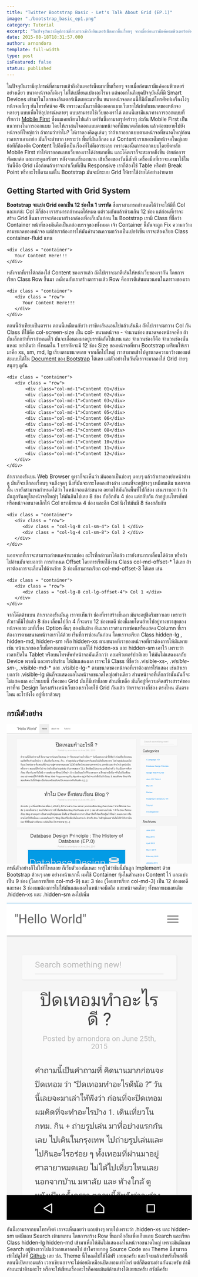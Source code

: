 ```yaml
---
title: "Twitter Bootstrap Basic - Let's Talk About Grid (EP.1)"
image: "./bootstrap_basic_ep1.png"
category: Tutorial
excerpt: "ในปัจจุบันเรามีอุปกรณ์ที่สามารถเข้าถึงอินเตอร์เน็ตมากขึ้นเรื่อยๆ จากเมื่อก่อนเรามีแค่คอมพิวเตอร์อย่างเดียว ขนาดหน้าจอก็เดิมๆ"
date: 2015-08-18T18:31:57.000
author: arnondora
template: full-width
type: post
isFeatured: false
status: published
---
```


ในปัจจุบันเรามีอุปกรณ์ที่สามารถเข้าถึงอินเตอร์เน็ตมากขึ้นเรื่อยๆ จากเมื่อก่อนเรามีแค่คอมพิวเตอร์อย่างเดียว ขนาดหน้าจอก็เดิมๆ ไม่ได้เปลี่ยนแปลงอะไรมา แต่พอมาในถึงยุคปัจจุบันนี้ที่มี Smart Devices เข้ามาในโลกของอินเตอร์เน็ตเยอะมากขึ้น ขนาดหน้าจอตอนนี้ก็มีตั้งแต่โทรศัพท์เครื่องโง่ๆ หน้าจอเล็กๆ ยันโทรทัศน์จอ 4k เพราะฉะนั้นเราก็ต้องออกแบบเว็บเราให้เข้ากับขนาดของหน้าจอหลายๆ แบบเพื่อให้อุปกรณ์หลายๆ แบบสามารถใช้เว็บของเราได้
ตอนนี้เขามีแนวทางการออกแบบที่เรียกว่า [Mobile First][0] ซึ่งผมเคยเขียนไปแล้ว แต่วันนี้เอามาสรุปคร่าวๆ ล่ะกัน Mobile First เป็นแนวทางในการออกแบบ โดยให้เราสนใจออกแบบตามหน้าจอที่มีขนาดเล็กก่อน แล้วค่อยขยายไปยังหน้าจอที่ใหญ่กว่า ถ้าถามว่าทำไม? ให้เราลองคิดดูเล่นๆ ว่าถ้าเราออกแบบตามหน้าจอที่ขนาดใหญ่ก่อน เวลาเราเอามาย่อ มันก็จะลำบาก เพราะว่า พื้นที่มันเล็กลง แต่ Content เราเยอะเต็มหน้าจอใหญ่เลย ย่อทีก็ต้องตัด Content ไปอีกซึ่งเป็นเรื่องที่ไม่ดีเอาซะเลย เพราะฉะนั้นการออกแบบโดยยึดหลัก Mobile First ทำให้เราออกแบบเว็บของเราได้ง่ายมากขึ้น และโค๊ตเราก็จะสะอาดยิ่งขึ้น ง่ายต่อการพัฒนาต่อ และการดูแลรักษา
หลังจากเกริ่นมานาน เข้าเรื่องของวันนี้สักที เครื่องมือที่เราจะเอามาใช้ในวันนี้คือ Grid เมื่อก่อนถ้าเราจะทำเว็บที่เป็น Responsive เราก็ต้องใช้ Table หรือทำ Break Point หรืออะไรก็ตาม แต่ใน Bootstrap มันจะมีระบบ Grid ให้เราใช้ง่ายได้อย่างง่ายดาย

## Getting Started with Grid System
**Bootstrap จะแบ่ง Grid ออกเป็น 12 ช่องใน 1 บรรทัด** ซึ่งเราสามารถกำหนดได้ว่าจะให้มีกี่ Col และแต่ล่ะ Col มีกี่ช่อง เราสามารถกำหนดได้หมด แต่รวมกันแล้วห้ามเกิน 12 ช่อง
แต่ก่อนที่เราจะสร้าง Grid ขึ้นมา เราจะต้องมาสร้างกล่องเพื่อเก็บมันก่อน ใน Bootstrap เรามี Class ที่ชื่อว่า Container หน้าที่ของมันคือเป็นกล่องบรรจุของทั้งหมด เจ้า Container นี้มันจะถูก Fix ความกว้างตามขนาดของหน้าจอ แต่ถ้าเราต้องการให้มันคำนวณความกว้างเป็นเปอร์เซ็น เราจะต้องเรียก Class container-fluid แทน

    <div class = "container">
       Your Content Here!!!
    </div>

หลังจากที่เราได้กล่องใส่ Content ของเราแล้ว ถัดไปเราจะมาตีเส้นให้หน้าเว็บของเรากัน โดยการเรียก Class Row ขึ้นมา เหมือนกับเราสร้างตารางแล้ว Row คือการตีเส้นแนวนอนในตารางของเรา

    <div class = "container">
       <div class = "row">
          Your Content Here!!!
       </div>
    </div>

ตอนนี้ถ้าเทียบเป็นตาราง ตอนนี้เหมือนกับว่า เราขีดเส้นนอนไปแล้วเส้นนึง ถัดไปเราจะมาวาง Col กัน Class ที่ใช้คือ col-screen-size เป็น col- ขนาดหน้าจอ - จำนวนช่อง
ขนาดจองหน้าจอคือ ถ้ามันเล็กกว่าที่เรากำหนดไว้ มันจะเลื่อนลงมาอยู่บรรทัดถัดไปแทน และ จำนวนช่องก็คือ จำนวนช่องนั่นแหละ อย่าลืมว่า ทั้งหมดใน 1 บรรทัดจะมี 12 ช่อง
Size ของหน้าจอที่ทาง Bootstrap เตรียมให้เรามาคือ xs, sm, md, lg เรียงตามขนาดเลย จากเล็กไปใหญ่ เราสามาถเข้าไปดูขนาดความกว้างของแต่ล่ะแบบได้ใน [Document ของ Bootstrap][1] ได้เลย แต่ตัวอย่างในวันนี้เราจะมาลองใส่ Grid ง่ายๆ สนุกๆ ดูกัน

    <div class = "container">
       <div class = "row">
           <div class="col-md-1">Content 01</div>
           <div class="col-md-1">Content 02</div>
           <div class="col-md-1">Content 03</div>
           <div class="col-md-1">Content 04</div>
           <div class="col-md-1">Content 05</div>
           <div class="col-md-1">Content 06</div>
           <div class="col-md-1">Content 07</div>
           <div class="col-md-1">Content 08</div>
           <div class="col-md-1">Content 09</div>
           <div class="col-md-1">Content 10</div>
           <div class="col-md-1">Content 11</div>
           <div class="col-md-1">Content 12</div>
       </div>
    </div>

ถ้าเราลองรันบน Web Browser ดูเราก็จะเห็นว่า มันออกเป็นช่องๆ แคบๆ แล้วถ้าเราลองย่อหน้าต่างดู มันก็จะเล็กลงเรื่อนๆ จนถึงจุดๆ นึงที่มันจะกระโดดลงข้างล่าง แทนที่จะอยู่ข้างๆ เหมือนเดิม
นอกจากนั้น เรายังสามารถกำหนดได้ว่า ในหน้าจอแต่ล่ะขนาด อยากให้มันกินพื้นที่ไปกี่ช่อง เช่นเราบอกว่า ถ้ามันถูกรันอยูในหน้าจอใหญ่ๆ ให้มันกินไปเลย 8 ช่อง กับอีกอัน 4 ช่อง แต่กลับกัน ถ้าอยู่บนโทรศัพท์ หรือหน้าจอขนาดเล็กให้ Col แรกมีขนาด 4 ช่อง และอีก Col นึงให้มันมี 8 ช่องสลับกับ

    <div class = "container">
       <div class = "row">
          <div class = "col-lg-8 col-sm-4"> Col 1 </div>
          <div class = "col-lg-4 col-sm-8"> Col 2 </div>
       </div>
    </div>

นอกจากที่เราจะสามารถกำหนดจำนวนช่อง อะไรที่กล่าวมาได้แล้ว เรายังสามารถเลื่อนได้ด้วย หรือถ้าไปอ่านมันจะบอกว่า การกำหนด Offset โดยการเรียกใช้งาน Class col-md-offset-\* ได้เลย ถ้าเราต้องการจะเลื่อนไปด้านซ้าย 3 ช่องก็สามารถเรียก col-md-offset-3 ได้เลย เช่น

    <div class = "container">
       <div class = "row">
          <div class = "col-lg-8 col-lg-offset-4"> Col 1 </div>
       </div>
    </div>

จากโค๊ตด้านบน ถ้าเราลองรันมันดู เราจะเห็นว่า ช่องที่เราสร้างขึ้นมา มันจะอยู่ชิดริมขวาเลย เพราะว่า ตัวเราก็มีไปแล้ว 8 ช่อง เลื่อนไปอีก 4 ก็จะครบ 12 ช่องพอดี ช่องนี้เลยโดนย้ายไปอยู่ทางขวาสุดของหน้าจอเลย
มาที่เรื่อง Option อื่นๆ ของมันบ้าง อันแรก เราสามารถซ่อนหรือแสดง Column ที่เราต้องการตามขนาดหน้าจอเราได้ด้วย
เริ่มที่การซ่อนกันก่อน โดยเราจะเรียก Class hidden-lg , hidden-md, hidden-sm หรือ hidden-xs ตามขนาดที่เราของหน้าจอที่เราต้องการให้มันหาย เช่น หน้าแรกของเว็บนี้ตรงแถบด้านขวา ผมก็ใช้ hidden-xs และ hidden-sm เอาไว้ เพราะว่าเวลาเปิดใน Tablet หรือบนโทรศัพท์หน้าจอมันเล็กกว่า คอมพิวเตอร์ปกติเลย ให้มันไม่แสดงผลกับ Device พวกนี้
และตรงกันข้าม ให้มันแสดงผล เราจะใช้ Class ที่ชื่อว่า .visible-xs-_, .visible-sm-_, .visible-md-\* และ .visible-lg-\* ตามขนาดของหน้าจอที่เราต้องการให้แสดง เช่นถ้าเราบอกว่า .visible-lg มันก็จะแสดงผลในหน้าจอขนาดใหญ่อย่างเดียว ส่วนหน้าจอที่เล็กกว่านั้นมันก็จะไม่แสดงผล อะไรแบบนี้
เรื่องของ Grid มันก็มีเท่านี้เลย ส่วนที่เหลือ มันก็อยู่ที่ความคิดสร้างสรรค์ของเราที่จะ Design โครงสร้างหน้าเว็บของเราโดยใช้ Grid กันแล้ว ว่าเราจะวางกี่ช่อง ตรงไหน ดันตรงไหน อะไรยังไง อยู่ที่เราล้วนๆ

## กรณีตัวอย่าง
![web2-0-1](./web2-0-1.png)
กรณีตัวอย่างก็ไม่ใช่ที่ไหนเลย ก็เว็บตัวเองนี่แหละ หารู้ไม่ว่าธีมนี้มันถูก Implement ด้วย Bootstrap ล้วนๆ เลย อย่างหน้าแรกนี้ ผมใช้ Container หุ้มในส่วนของ Content ไว้ และแบ่งเป็น  9 ช่อง (โดยการเรียก col-md-9)  และ 3 ช่อง (โดยการเรียก col-md-3) เป็น 12 ช่องพอดี และของ 3 ช่องผมต้องการไม่ให้มันแสดงผลในหน้าจอมือถือ และหน้าจอเล็กๆ ทั้งหลายผมเลยเติม .hidden-xs และ .hidden-sm ลงไปเพิ่ม

![web2-0-phone](./web2-0-phone.png)

อันนี้เอามาจากบนโทรศัพท์ เราจะเห็นเลยว่า แถบข้างๆ หายไปเพราะว่า .hidden-xs และ hidden-sm แต่มีแถบ Search เข้ามาแทน โดยการสร้าง Row ขึ้นมาอีกอันเพื่อเก็บแถบ Search และเรียก Class hidden-lg hidden-md เข้ามาเพื่อให้มันไม่แสดงผลในหน้าจอขนาดใหญ่ เพราะมันมีแถบ Search อยู่ข้างขวาไปแล้วเลยเอาออกไป
ถ้าใครอยากดู Source Code ของ Theme นี้สามารถ เข้าไปดูได้ที่ [Github][4] เลย
ปล. Theme นี้โหลดไปใช้ได้ฟรี เลยนะครับ
และก็จบแล้วสำหรับโพสต์นี้ ตอนนี้เปิดเทอมแล้ว เวลาเขียนอาจจะไม่ค่อยมีเหมือนปิดเทอมเท่าไหร่ แต่ก็ติดตามอ่านกันนะครับ  ถ้ามีคำแนะนำติชมอะไร หรือจะให้เขียนเรื่องอะไรก็คอมเม้นต์ด้านล่างได้เลยนะครับ สวัสดีครับ


[0]: http://www.arnondora.in.th/whysmalltolargeresponsive/
[1]: http://getbootstrap.com/css/#grid
[4]: https://github.com/arnondora/wordpress-paper-theme
